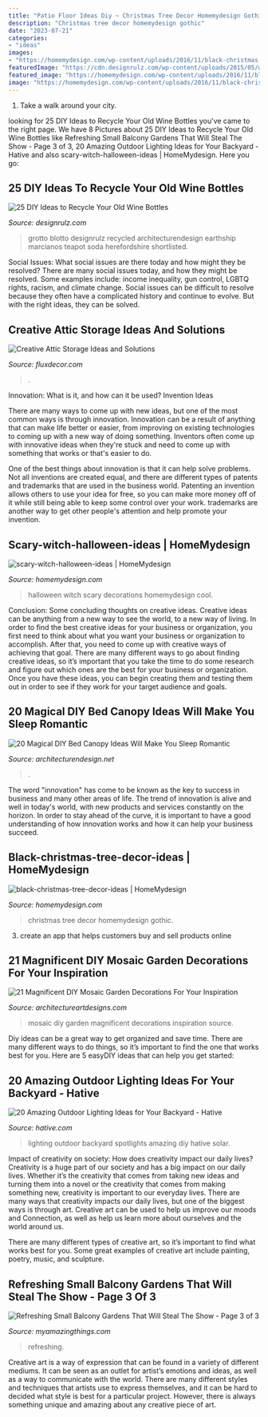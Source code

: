 ```yaml
---
title: "Patio Floor Ideas Diy ~ Christmas Tree Decor Homemydesign Gothic"
description: "Christmas tree decor homemydesign gothic"
date: "2023-07-21"
categories:
- "ideas"
images:
- "https://homemydesign.com/wp-content/uploads/2016/11/black-christmas-tree-decor-ideas.jpg"
featuredImage: "https://cdn.designrulz.com/wp-content/uploads/2015/05/wine-bottle-garden-designrulz-20.jpg"
featured_image: "https://homemydesign.com/wp-content/uploads/2016/11/black-christmas-tree-decor-ideas.jpg"
image: "https://homemydesign.com/wp-content/uploads/2016/11/black-christmas-tree-decor-ideas.jpg"
---
```



1) Take a walk around your city.

	

		
looking for 25 DIY Ideas to Recycle Your Old Wine Bottles you've came to the right page. We have 8 Pictures about 25 DIY Ideas to Recycle Your Old Wine Bottles like Refreshing Small Balcony Gardens That Will Steal The Show - Page 3 of 3, 20 Amazing Outdoor Lighting Ideas for Your Backyard - Hative and also scary-witch-halloween-ideas | HomeMydesign. Here you go:
		
    
## 25 DIY Ideas To Recycle Your Old Wine Bottles

<img loading=lazy src="https://cdn.designrulz.com/wp-content/uploads/2015/05/wine-bottle-garden-designrulz-20.jpg" onerror="this.onerror=null;this.src='https://tse2.mm.bing.net/th?id=OIP.JWkYK2D1bzAzuQyz_AhuQgHaLC&amp;pid=15.1';" alt="25 DIY Ideas to Recycle Your Old Wine Bottles">

_Source: designrulz.com_

>grotto blotto designrulz recycled architecturendesign earthship marcianos teapot soda herefordshire shortlisted. 

	

Social Issues: What social issues are there today and how might they be resolved?
There are many social issues today, and how they might be resolved. Some examples include: income inequality, gun control, LGBTQ rights, racism, and climate change. Social issues can be difficult to resolve because they often have a complicated history and continue to evolve. But with the right ideas, they can be solved.

    
## Creative Attic Storage Ideas And Solutions

<img loading=lazy src="https://fluxdecor.com/wp-content/uploads/2015/09/1-attic-storage-ideas-solutions.jpg" onerror="this.onerror=null;this.src='https://tse2.mm.bing.net/th?id=OIP.3UIQnDoSt_18JUFgH5YNggHaJ4&amp;pid=15.1';" alt="Creative Attic Storage Ideas and Solutions">

_Source: fluxdecor.com_

>. 

	

Innovation: What is it, and how can it be used?
Invention Ideas

There are many ways to come up with new ideas, but one of the most common ways is through innovation. Innovation can be a result of anything that can make life better or easier, from improving on existing technologies to coming up with a new way of doing something. Inventors often come up with innovative ideas when they're stuck and need to come up with something that works or that's easier to do.

One of the best things about innovation is that it can help solve problems. Not all inventions are created equal, and there are different types of patents and trademarks that are used in the business world. Patenting an invention allows others to use your idea for free, so you can make more money off of it while still being able to keep some control over your work. trademarks are another way to get other people's attention and help promote your invention.

    
## Scary-witch-halloween-ideas | HomeMydesign

<img loading=lazy src="https://homemydesign.com/wp-content/uploads/2014/09/scary-witch-halloween-ideas.jpg" onerror="this.onerror=null;this.src='https://tse4.mm.bing.net/th?id=OIP.8evDhqxCN08RXIFqNuSIzAHaJ4&amp;pid=15.1';" alt="scary-witch-halloween-ideas | HomeMydesign">

_Source: homemydesign.com_

>halloween witch scary decorations homemydesign cool. 

	

Conclusion: Some concluding thoughts on creative ideas.
Creative ideas can be anything from a new way to see the world, to a new way of living. In order to find the best creative ideas for your business or organization, you first need to think about what you want your business or organization to accomplish. After that, you need to come up with creative ways of achieving that goal. There are many different ways to go about finding creative ideas, so it’s important that you take the time to do some research and figure out which ones are the best for your business or organization. Once you have these ideas, you can begin creating them and testing them out in order to see if they work for your target audience and goals.

    
## 20 Magical DIY Bed Canopy Ideas Will Make You Sleep Romantic

<img loading=lazy src="https://cdn.architecturendesign.net/wp-content/uploads/2015/07/AD-DIY-Bed-Canopy-5.jpg" onerror="this.onerror=null;this.src='https://tse2.mm.bing.net/th?id=OIP.rSlS-P24WMJJJnProar_iAHaLF&amp;pid=15.1';" alt="20 Magical DIY Bed Canopy Ideas Will Make You Sleep Romantic">

_Source: architecturendesign.net_

>. 

	

The word "innovation" has come to be known as the key to success in business and many other areas of life. The trend of innovation is alive and well in today's world, with new products and services constantly on the horizon. In order to stay ahead of the curve, it is important to have a good understanding of how innovation works and how it can help your business succeed.

    
## Black-christmas-tree-decor-ideas | HomeMydesign

<img loading=lazy src="https://homemydesign.com/wp-content/uploads/2016/11/black-christmas-tree-decor-ideas.jpg" onerror="this.onerror=null;this.src='https://tse1.mm.bing.net/th?id=OIP.PV4TFXug1fL0w3KHKeKXHAHaPP&amp;pid=15.1';" alt="black-christmas-tree-decor-ideas | HomeMydesign">

_Source: homemydesign.com_

>christmas tree decor homemydesign gothic. 

	

3. create an app that helps customers buy and sell products online 

    
## 21 Magnificent DIY Mosaic Garden Decorations For Your Inspiration

<img loading=lazy src="https://www.architectureartdesigns.com/wp-content/uploads/2016/05/18-11.jpg" onerror="this.onerror=null;this.src='https://tse3.mm.bing.net/th?id=OIP.jLA4RqaS6rVY6AO0U3FT6QHaKx&amp;pid=15.1';" alt="21 Magnificent DIY Mosaic Garden Decorations For Your Inspiration">

_Source: architectureartdesigns.com_

>mosaic diy garden magnificent decorations inspiration source. 

	

Diy ideas can be a great way to get organized and save time. There are many different ways to do things, so it’s important to find the one that works best for you. Here are 5 easyDIY ideas that can help you get started: 

    
## 20 Amazing Outdoor Lighting Ideas For Your Backyard - Hative

<img loading=lazy src="https://hative.com/wp-content/uploads/2017/06/outdoor-lighting/15-outdoor-lighting-diy-ideas-tutorials.jpg" onerror="this.onerror=null;this.src='https://tse1.mm.bing.net/th?id=OIP.ZrGT-a-LHrxS8LB6H3hSEQHaPq&amp;pid=15.1';" alt="20 Amazing Outdoor Lighting Ideas for Your Backyard - Hative">

_Source: hative.com_

>lighting outdoor backyard spotlights amazing diy hative solar. 

	

Impact of creativity on society: How does creativity impact our daily lives?
Creativity is a huge part of our society and has a big impact on our daily lives. Whether it’s the creativity that comes from taking new ideas and turning them into a novel or the creativity that comes from making something new, creativity is important to our everyday lives.
There are many ways that creativity impacts our daily lives, but one of the biggest ways is through art. Creative art can be used to help us improve our moods and Connection, as well as help us learn more about ourselves and the world around us.

There are many different types of creative art, so it’s important to find what works best for you. Some great examples of creative art include painting, poetry, music, and sculpture.

    
## Refreshing Small Balcony Gardens That Will Steal The Show - Page 3 Of 3

<img loading=lazy src="https://myamazingthings.com/wp-content/uploads/2017/04/Small-Balcony-Garden-ideas-3.jpg" onerror="this.onerror=null;this.src='https://tse4.mm.bing.net/th?id=OIP.nKrD3nrKu6oEonUyjamFxgHaLH&amp;pid=15.1';" alt="Refreshing Small Balcony Gardens That Will Steal The Show - Page 3 of 3">

_Source: myamazingthings.com_

>refreshing. 

	

Creative art is a way of expression that can be found in a variety of different mediums. It can be seen as an outlet for artist’s emotions and ideas, as well as a way to communicate with the world. There are many different styles and techniques that artists use to express themselves, and it can be hard to decided what style is best for a particular project. However, there is always something unique and amazing about any creative piece of art.

